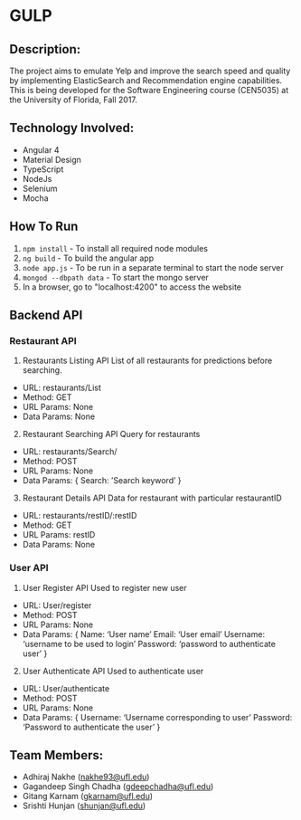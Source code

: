  # GULP
 
 ## Description: 
 The project aims to emulate Yelp and improve the search speed and quality by implementing ElasticSearch and Recommendation engine capabilities. This is being developed for the Software Engineering course (CEN5035) at the University of Florida, Fall 2017.
 
 ## Technology Involved:
  - Angular 4
  - Material Design
  - TypeScript
  - NodeJs
  - Selenium
  - Mocha
 
 ## How To Run
 1. `npm install` - To install all required node modules
 2. `ng build` - To build the angular app
 3. `node app.js` - To be run in a separate terminal to start the node server
 4. `mongod --dbpath data` - To start the mongo server
 4. In a browser, go to "localhost:4200" to access the website

 ## Backend API

 ### Restaurant API
1. Restaurants Listing API
  List of all restaurants for predictions before searching.
  * URL:
    restaurants/List
  * Method: 
    GET
  * URL Params:
    None
  * Data Params:
    None

2. Restaurant Searching API
  Query for restaurants
  * URL:
    restaurants/Search/
  * Method:
    POST
  * URL Params:
    None
  * Data Params:
    {
      Search: ’Search keyword’ 
    }

3. Restaurant Details API
  Data for restaurant with particular restaurantID
  * URL:
    restaurants/restID/:restID
  * Method: 
    GET
  * URL Params: 
    restID
  * Data Params:
    None

### User API
1. User Register API
  Used to register new user
  * URL:
    User/register
  * Method: 
    POST
  * URL Params:
    None
  * Data Params:
    {
      Name: ‘User name’
      Email: ‘User email’
      Username: ‘username to be used to login’
      Password: ‘password to authenticate user’
    }
  
2. User Authenticate API
  Used to authenticate user
  * URL:
    User/authenticate
  * Method: 
    POST
  * URL Params:
    None
  * Data Params:
    {
      Username: ‘Username corresponding to user’
      Password: ‘Password to authenticate the user’
    }

 
 ## Team Members:
  - Adhiraj Nakhe (nakhe93@ufl.edu)
  - Gagandeep Singh Chadha (gdeepchadha@ufl.edu)
  - Gitang Karnam (gkarnam@ufl.edu)
  - Srishti Hunjan (shunjan@ufl.edu)
